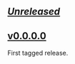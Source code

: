 ## [_Unreleased_](https://github.com/freckle/iri-orphans/compare/v0.0.0.0...main)

## [v0.0.0.0](https://github.com/freckle/iri-orphans/tree/v0.0.0.0)

First tagged release.
